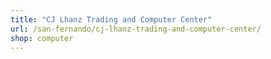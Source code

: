 ```yaml
---
title: "CJ Lhanz Trading and Computer Center"
url: /san-fernando/cj-lhanz-trading-and-computer-center/
shop: computer
---
```

